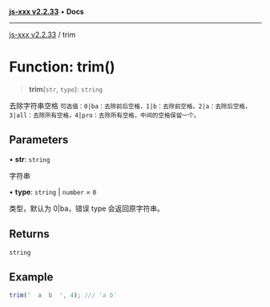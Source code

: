 [**js-xxx v2.2.33**](../README.md) • **Docs**

***

[js-xxx v2.2.33](../README.md) / trim

# Function: trim()

> **trim**(`str`, `type`): `string`

去除字符串空格
`可选值：0|ba：去除前后空格，1|b：去除前空格，2|a：去除后空格，3|all：去除所有空格，4|pro：去除所有空格，中间的空格保留一个。`

## Parameters

• **str**: `string`

字符串

• **type**: `string` \| `number` = `0`

类型，默认为 0|ba，错误 type 会返回原字符串。

## Returns

`string`

## Example

```ts
trim('  a  b  ', 4); /// 'a b'
```
